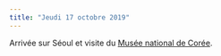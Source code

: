 ```yaml
---
title: "Jeudi 17 octobre 2019"
---
```

Arrivée sur Séoul et visite du [Musée national de Corée](/lieux/nationalmuseum).
